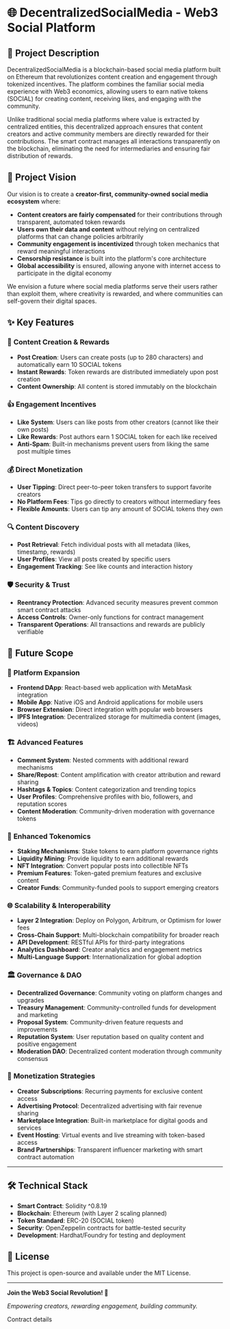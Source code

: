 # 🌐 DecentralizedSocialMedia - Web3 Social Platform

## 📖 Project Description

DecentralizedSocialMedia is a blockchain-based social media platform built on Ethereum that revolutionizes content creation and engagement through tokenized incentives. The platform combines the familiar social media experience with Web3 economics, allowing users to earn native tokens (SOCIAL) for creating content, receiving likes, and engaging with the community.

Unlike traditional social media platforms where value is extracted by centralized entities, this decentralized approach ensures that content creators and active community members are directly rewarded for their contributions. The smart contract manages all interactions transparently on the blockchain, eliminating the need for intermediaries and ensuring fair distribution of rewards.

## 🎯 Project Vision

Our vision is to create a **creator-first, community-owned social media ecosystem** where:

- **Content creators are fairly compensated** for their contributions through transparent, automated token rewards
- **Users own their data and content** without relying on centralized platforms that can change policies arbitrarily
- **Community engagement is incentivized** through token mechanics that reward meaningful interactions
- **Censorship resistance** is built into the platform's core architecture
- **Global accessibility** is ensured, allowing anyone with internet access to participate in the digital economy

We envision a future where social media platforms serve their users rather than exploit them, where creativity is rewarded, and where communities can self-govern their digital spaces.

## ✨ Key Features

### 🎨 **Content Creation & Rewards**
- **Post Creation**: Users can create posts (up to 280 characters) and automatically earn 10 SOCIAL tokens
- **Instant Rewards**: Token rewards are distributed immediately upon post creation
- **Content Ownership**: All content is stored immutably on the blockchain

### 👍 **Engagement Incentives**
- **Like System**: Users can like posts from other creators (cannot like their own posts)
- **Like Rewards**: Post authors earn 1 SOCIAL token for each like received
- **Anti-Spam**: Built-in mechanisms prevent users from liking the same post multiple times

### 💰 **Direct Monetization**
- **User Tipping**: Direct peer-to-peer token transfers to support favorite creators
- **No Platform Fees**: Tips go directly to creators without intermediary fees
- **Flexible Amounts**: Users can tip any amount of SOCIAL tokens they own

### 🔍 **Content Discovery**
- **Post Retrieval**: Fetch individual posts with all metadata (likes, timestamp, rewards)
- **User Profiles**: View all posts created by specific users
- **Engagement Tracking**: See like counts and interaction history

### 🛡️ **Security & Trust**
- **Reentrancy Protection**: Advanced security measures prevent common smart contract attacks
- **Access Controls**: Owner-only functions for contract management
- **Transparent Operations**: All transactions and rewards are publicly verifiable

## 🚀 Future Scope

### 📱 **Platform Expansion**
- **Frontend DApp**: React-based web application with MetaMask integration
- **Mobile App**: Native iOS and Android applications for mobile users
- **Browser Extension**: Direct integration with popular web browsers
- **IPFS Integration**: Decentralized storage for multimedia content (images, videos)

### 🏗️ **Advanced Features**
- **Comment System**: Nested comments with additional reward mechanisms
- **Share/Repost**: Content amplification with creator attribution and reward sharing
- **Hashtags & Topics**: Content categorization and trending topics
- **User Profiles**: Comprehensive profiles with bio, followers, and reputation scores
- **Content Moderation**: Community-driven moderation with governance tokens

### 💎 **Enhanced Tokenomics**
- **Staking Mechanisms**: Stake tokens to earn platform governance rights
- **Liquidity Mining**: Provide liquidity to earn additional rewards
- **NFT Integration**: Convert popular posts into collectible NFTs
- **Premium Features**: Token-gated premium features and exclusive content
- **Creator Funds**: Community-funded pools to support emerging creators

### 🌐 **Scalability & Interoperability**
- **Layer 2 Integration**: Deploy on Polygon, Arbitrum, or Optimism for lower fees
- **Cross-Chain Support**: Multi-blockchain compatibility for broader reach
- **API Development**: RESTful APIs for third-party integrations
- **Analytics Dashboard**: Creator analytics and engagement metrics
- **Multi-Language Support**: Internationalization for global adoption

### 🏛️ **Governance & DAO**
- **Decentralized Governance**: Community voting on platform changes and upgrades
- **Treasury Management**: Community-controlled funds for development and marketing
- **Proposal System**: Community-driven feature requests and improvements
- **Reputation System**: User reputation based on quality content and positive engagement
- **Moderation DAO**: Decentralized content moderation through community consensus

### 🎯 **Monetization Strategies**
- **Creator Subscriptions**: Recurring payments for exclusive content access
- **Advertising Protocol**: Decentralized advertising with fair revenue sharing
- **Marketplace Integration**: Built-in marketplace for digital goods and services
- **Event Hosting**: Virtual events and live streaming with token-based access
- **Brand Partnerships**: Transparent influencer marketing with smart contract automation

---

## 🛠️ Technical Stack

- **Smart Contract**: Solidity ^0.8.19
- **Blockchain**: Ethereum (with Layer 2 scaling planned)
- **Token Standard**: ERC-20 (SOCIAL token)
- **Security**: OpenZeppelin contracts for battle-tested security
- **Development**: Hardhat/Foundry for testing and deployment

## 📄 License

This project is open-source and available under the MIT License.

---

**Join the Web3 Social Revolution! 🚀**

*Empowering creators, rewarding engagement, building community.*

Contract details
